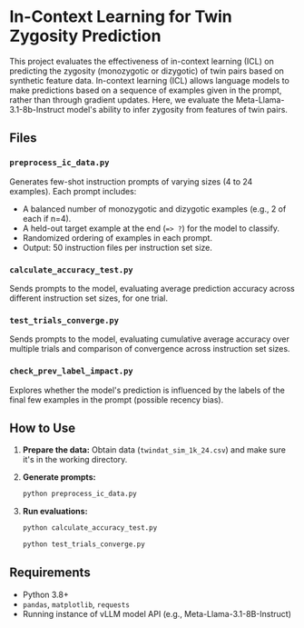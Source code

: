 # In-Context Learning for Twin Zygosity Prediction

This project evaluates the effectiveness of in-context learning (ICL) on predicting the zygosity (monozygotic or dizygotic) of twin pairs based on synthetic feature data. In-context learning (ICL) allows language models to make predictions based on a sequence of examples given in the prompt, rather than through gradient updates. Here, we evaluate the Meta-Llama-3.1-8b-Instruct model's ability to infer zygosity from features of twin pairs.

## Files

### `preprocess_ic_data.py`

Generates few-shot instruction prompts of varying sizes (4 to 24 examples). Each prompt includes:

* A balanced number of monozygotic and dizygotic examples (e.g., 2 of each if n=4).
* A held-out target example at the end (`=> ?`) for the model to classify.
* Randomized ordering of examples in each prompt.
* Output: 50 instruction files per instruction set size.

### `calculate_accuracy_test.py`

Sends prompts to the model, evaluating average prediction accuracy across different instruction set sizes, for one trial.

### `test_trials_converge.py`

Sends prompts to the model, evaluating cumulative average accuracy over multiple trials and comparison of convergence across instruction set sizes.

### `check_prev_label_impact.py`

Explores whether the model's prediction is influenced by the labels of the final few examples in the prompt (possible recency bias).

## How to Use

1. **Prepare the data:** Obtain data (`twindat_sim_1k_24.csv`) and make sure it's in the working directory.
2. **Generate prompts:**

   ```bash
   python preprocess_ic_data.py
   ```
3. **Run evaluations:**

   ```bash
   python calculate_accuracy_test.py
   ```

   ```bash
   python test_trials_converge.py
   ```

## Requirements

* Python 3.8+
* `pandas`, `matplotlib`, `requests`
* Running instance of vLLM model API (e.g., Meta-Llama-3.1-8B-Instruct)
